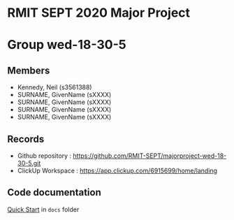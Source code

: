 # RMIT SEPT 2020 Major Project

# Group wed-18-30-5

## Members
* Kennedy, Neil (s3561388)
* SURNAME, GivenName (sXXXX)
* SURNAME, GivenName (sXXXX)
* SURNAME, GivenName (sXXXX)
* SURNAME, GivenName (sXXXX)

## Records

* Github repository : https://github.com/RMIT-SEPT/majorproject-wed-18-30-5.git
* ClickUp Workspace : https://app.clickup.com/6915699/home/landing


## Code documentation

[Quick Start](/docs/README.md) in `docs` folder
